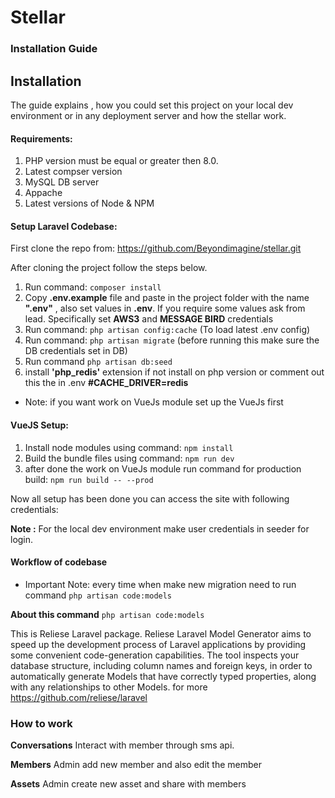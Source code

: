 # Stellar
### Installation Guide

## Installation
The guide explains , how you could set this project on your local dev environment or in any
deployment server and how the stellar work.

#### Requirements:
1. PHP version must be equal or greater then 8.0.
2. Latest compser version
3. MySQL DB server
4. Appache
5. Latest versions of Node & NPM

#### Setup Laravel Codebase:

First clone the repo from: https://github.com/Beyondimagine/stellar.git

After cloning the project follow the steps below.
1. Run command:
```composer install```
2. Copy **.env.example** file and paste in the project folder with the name **".env"** , also set
   values in **.env**. If you require some values ask from lead. Specifically set **AWS3** and **MESSAGE BIRD**
   credentials
3. Run command: ```php artisan config:cache```  (To load latest .env config)
4. Run command: ```php artisan migrate``` (before running this make sure the DB credentials
   set in DB)
5. Run command ```php artisan db:seed```
6. install **'php_redis'** extension if not install on php version or comment out this  the in .env **#CACHE_DRIVER=redis**

* Note: if you want work on VueJs module set up the VueJs first

####   VueJS Setup:
1. Install node modules using command: ```npm install```
2. Build the bundle files using command: ```npm run dev```
3. after done the work on VueJs module run command for production build: ```npm run build -- --prod```

Now all setup has been done you can access the site with following credentials:

**Note :** For the local dev environment make user credentials in seeder for login.

#### Workflow of codebase

*  Important Note: every time when make new migration need to run command ```php artisan code:models```

**About this command** ```php artisan code:models```

This is Reliese Laravel package. Reliese Laravel Model Generator aims to speed up the development process of Laravel applications by providing some convenient code-generation capabilities.
The tool inspects your database structure, including column names and foreign keys, in order to automatically generate Models that have correctly typed properties, along with any relationships to other Models.
for more https://github.com/reliese/laravel

### How to  work

**Conversations**
Interact with member through sms api.

**Members**
Admin add  new member  and also  edit the  member

**Assets**
Admin create new asset and share with members  


